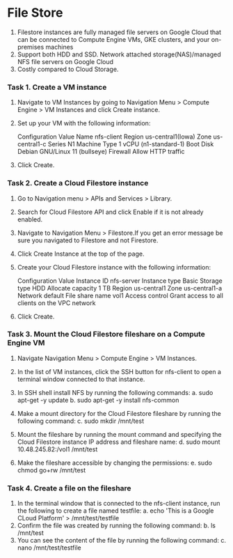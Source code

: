 # File Store

1. Filestore instances are fully managed file servers on Google Cloud that can be connected to Compute Engine VMs, GKE clusters, and your on-premises machines
2. Support both HDD and SSD. Network attached storage(NAS)/managed NFS file servers on Google Cloud
3. Costly compared to Cloud Storage.

### Task 1. Create a VM instance

1. Navigate to VM Instances by going to Navigation Menu > Compute Engine > VM Instances and click Create instance.
2. Set up your VM with the following information:

    Configuration	Value
        Name	nfs-client
        Region	us-central1(Iowa)
        Zone	us-central1-c
        Series	N1
        Machine Type	1 vCPU (n1-standard-1)
        Boot Disk	Debian GNU/Linux 11 (bullseye)
        Firewall	Allow HTTP traffic

3. Click Create.

### Task 2. Create a Cloud Filestore instance

1. Go to Navigation menu > APIs and Services > Library.
2. Search for Cloud Filestore API and click Enable if it is not already enabled.
3. Navigate to Navigation Menu > Filestore.If you get an error message be sure you navigated to Filestore and not Firestore.
4. Click Create Instance at the top of the page.
5. Create your Cloud Filestore instance with the following information:

    Configuration	Value
        Instance ID	nfs-server
        Instance type	Basic
        Storage type	HDD
        Allocate capacity	1 TB
        Region	us-central1
        Zone	us-central1-a
        Network	default
        File share name	vol1
        Access control	Grant access to all clients on the VPC network
6. Click Create.

### Task 3. Mount the Cloud Filestore fileshare on a Compute Engine VM

1. Navigate Navigation Menu > Compute Engine > VM Instances.
2. In the list of VM instances, click the SSH button for nfs-client to open a terminal window connected to that instance.
3. In SSH shell install NFS by running the following commands:
    a. sudo apt-get -y update
    b. sudo apt-get -y install nfs-common
4. Make a mount directory for the Cloud Filestore fileshare by running the following command:
    c. sudo mkdir /mnt/test
5. Mount the fileshare by running the mount command and specifying the Cloud Filestore instance IP address and fileshare name:
    d. sudo mount 10.48.245.82:/vol1 /mnt/test

6. Make the fileshare accessible by changing the permissions:
    e. sudo chmod go+rw /mnt/test

### Task 4. Create a file on the fileshare

1. In the terminal window that is connected to the nfs-client instance, run the following to create a file named testfile:
    a. echo 'This is a Google CLoud Platform' > /mnt/test/testfile
2. Confirm the file was created by running the following command:
    b. ls /mnt/test
3. You can see the content of the file by running the following command:
    c. nano /mnt/test/testfile